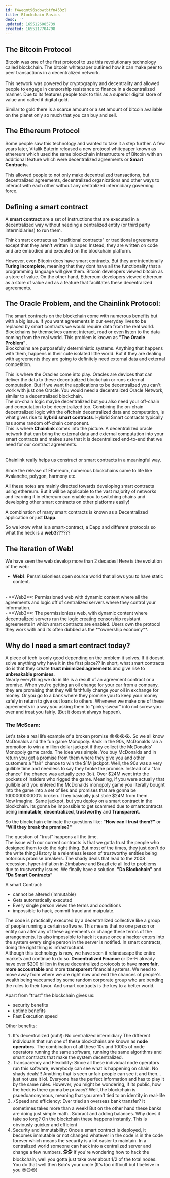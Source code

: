 ```yaml
---
id: f4weqmt96sdowtbtfn453zl
title: Blockchain Basics
desc: ''
updated: 1655126085739
created: 1655117704798
---
```


## The Bitcoin Protocol
Bitcoin was one of the first protocol to use this revolutionary technology called blockchain. 
The bitcoin whitepaper outlined how it can make peer to peer transactions in a decentralized network. 
<br><br>
This network was powered by cryptography and decentrality and allowed people to engage in censorship resistance to finance in a decentralized manner. Due to its features people took to this as a superior digital store of value and called it digital gold. 

Similar to gold there is a scarce amount or a set amount of bitcoin available on the planet only so much that you can buy and sell.  

## The Ethereum Protocol
Some people saw this technology and wanted to take it a step further. A few years later, Vitalik Buterin released a new protocol whitepaper known as ethereum which used the same blockchain infrastructure of Bitcoin with an additional feature which were decentralized agreements or **Smart Contracts.**

This allowed people to not only make decentralized transactions, but decentralized agreements, decentralized organizations and other ways to interact with each other without any centralized intermidiary governing force. 

## Defining a smart contract
A **smart contract** are a set of instructions that are executed in a decentralized way without needing a centralized entity (or third party intermidiaries) to run them.

Think smart contracts as "traditional contracts" or traditional agreements except that they aren't written in paper. Instead, they are written on code and are embodied and executed on the blockchain platform. 

However, even Bitcoin does have smart contracts. But they are intentionally **Turing incomplete**, meaning that they dont have all the functionality that a programming language will give them. Bitcoin developers viewed bitcoin as a store of value. On the other hand, Ethereum developers viewed ethereum as a store of value and as a feature that facilitates these decentralized agreements.
<br>

## The Oracle Problem, and the Chainlink Protocol:
The smart contracts on the blockchain come with numerous benefits but with a big issue. If you want agreements in our everyday lives to be replaced by smart contracts we would require data from the real world. Blockchains by themselves cannot interact, read or even listen to the data coming from the real world. This problem is known as **"The Oracle Problem"**.
<br>
Blockchains are purposefully deterministic systems. Anything that happens with them, happens in their cute isolated little world. But if they are dealing with agreements they are going to definitely need external data and external competition. 

This is where the Oracles come into play. Oracles are devices that can deliver the data to these decentralized blockchain or runs external computation. But if we want the applications to be decentralized you can't work with just one Oracle. You would need a decentralized Oracle Network, similar to a decentralized blockchain. 
<br>
The on-chain logic maybe decentralized but you also need your off-chain and computation to be decentralized too.
Combining the on-chain decentralized logic with the offchain decentralized data and computation, is what gives rise to **hybrid smart contracts**. Hybrid Smart contracts typically has some random off-chain component.
<br>
This is where **Chainlink** comes into the picture. A decentralized oracle network that can bring the external data and external computation into your smart contracts and makes sure that it is decentralized end-to-end that we need for our contract agreements.

<br>
Chainlink really helps us construct or smart contracts in a meaningful way. 

<br>
<br>
Since the release of Ethereum, numerous blockchains came to life like Avalanche, polygon, harmony etc.

All these notes are mainly directed towards developing smart contracts using ethereum. But it will be applicable to the vast majority of networks and learning it in ethereum can enable you to switching chains and developing other smart contracts on other platforms easily!

A combination of many smart contracts is known as a Decentralized application or just **Dapp**.

So we know what is a smart-contract, a Dapp and different protocols so what the heck is a **web3**??????

## The iteration of Web!
We have seen the web develop more than 2 decades! Here is the evolution of the web:
<br>
- **Web1**: Persmissionless open source world that allows you to have static content.
<br>
- **Web2**: Permissioned web with dynamic content where all the agreements and logic off of centralized servers where they control your information.
<br>
- **Web3**: The permissionless web, with dynamic content where decentralized servers run the logic creating censorship resistant agreements in which smart contracts are enabled. Users own the protocol they work with and its often dubbed as the **ownership economy**.

## Why do I need a smart contract today?

A piece of tech is only good depending on the problem it solves. If it doesnt solve anything why have it in the first place??
In short, what smart contracts do is that they create **trust minimized agreements** and give rise to **unbreakable promises**.
<br>
Nearly everything we do in life is a result of an agreement contract or a promise.  When you're getting an oil change for your car from a company, they are promising that they will faithfully change your oil in exchange for money. Or you go to a bank where they promise you to keep your money safely in return to give out loans to others. Whenever we make one of these agreements in a way you asking them to "pinky-swear" into not screw you over and treat you fairly. (But it doesnt always happen).
<br>
### The McScam:
Let's take a real life example of a broken promise 😭😭😭😭. So we all know McDonalds and the fun game Monopoly. Back in the 90s, McDonalds ran a promotion to win a million dollar jackpot if they collect the McDonalds' Monopoly game cards. The idea was simple. You buy McDonalds and in return you get a promise from them where they give you and other customers a "fair" chance to win the $1M jackpot. Well, the 90s was a very gullible time and needless to say they broke the promise. Instead of a "fair chance" the chance was actually zero (lol). Over $24M went into the pockets of insiders who rigged the game. Meaning, if you were actually that gullible and you entered the McDonalds monopoly game you literally bought into the game into a set of lies and promises that are gonna be 100000000000% broken. They basically just stole $24M from them.
<br>
Now imagine. Same jackpot, but you deploy on a smart contract in the blockchain. Its gonna be impossible to get scammed due to smartcontracts being **immutable**, **decentralized**, **trustworthy** and **Transparent**.

So the blockchain eliminate the questions like: **"How can I trust them?"** or **"Will they break the promise?"**

The question of "trust" happens all the time.   
The issue with our current contracts is that we gotta trust the people who designed them to do the right thing. But most of the times, they just don't do the write thing.History is a relentless lesson of trustworthy entities being notorious promise breakers. The shady deals that lead to the 2008 recession, hyper-inflation in Zimbabwe and Brazil etc all led to problems due to trustworthy issues. We finally have a solution. **"Da Blockchain"** and **"Da Smart Contracts"**

A smart Contract:
- cannot be altered (immutable)
- Gets automatically executed
- Every single person views the terms and conditions
- impossible to hack, commit fraud and maipulate.

The code is practically executed by a decentralized collective like a group of people running a certain software. This means that no one person or entity can alter any of these agreements or change these terms of the arrangements. Its also impossible to hack it cause once a hacker enters into the system every single person in the server is notified.
In smart contracts, doing the right thing is infrastructural. 
<br>
Although this technology is new, we have seen it relandscape the entire markets and continue to do so. **Decentralized Finance** or De-Fi already have over $200 billion in these decentralized protocols to have **more fair**, **more accountable** and more **transparent** financial systems. We need to move away from where we are right now and end the chances of people's wealth being vaccumed by some random corporate group who are bending the rules to their favor. And smart contracts is the key to a better world. 

Apart from "trust" the blockchain gives us:
- security benefits
- uptime benefits
- Fast Execution speed

Other benefits:
1. It's decentralized (duh!): No centralized intermidiary
The different individuals that run one of these blockchains are known as **node operators**. The combination of all these 10s and 1000s of node operators running the same software, running the same algorithms and smart contracts that make the system decentralized.
2. Transparency and Flexibility: Since all these individual node operators run this software, everybody can see what is happening on chain. No shady deals!!! Anything that is seen unfair people can see it and then... just not use it lol. Everyone has the perfect information and has to play it by the same rules. However, you might be wondering, if its public, how the heck is there gonna be privacy? Well, the blockchain is psuedoanonymous, meaning that you aren't tied to an identity in real-life
3. ⚡Speed and efficiency: Ever tried an overseas bank transfer? It sometimes takes more than a week! But on the other hand these banks are doing just simple math.. Subract and adding balances. Why does it take so long? On the blockchain these happens instantly. This is obviously quicker and efficient
4. Security and immutability: Once a smart contract is deployed, it becomes immutable or not changed whatever in the code is in the code forever which means the security is a lot easier to maintain. In a centralized world someone can hack into a centralized server and change a few numbers. 
🕵️🕵️ If you're wondering how to hack the blockchain, well you gotta just take over about 1/2 of the total nodes. You do that well then Bob's your uncle (It's too difficult but I beleive in you 😉😉😉)

 
